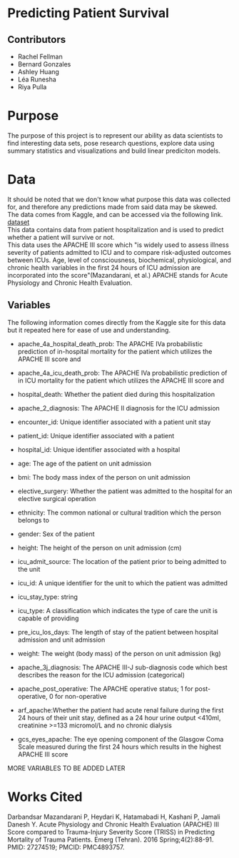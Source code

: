# Predicting Patient Survival 

## Contributors
- Rachel Fellman
- Bernard Gonzales
- Ashley Huang
- Léa Runesha
- Riya Pulla

# Purpose
The purpose of this project is to represent our ability as data scientists to find interesting data sets, pose research questions, explore data using summary statistics and visualizations and build linear prediciton models.  


# Data
It should be noted that we don't know what purpose this data was collected for, and therefore any predictions made from said data may be skewed.  
The data comes from Kaggle, and can be accessed via the following link.  
[dataset](https://www.kaggle.com/datasets/mitishaagarwal/patient/data)  
This data contains data from patient hospitalization and is used to predict whether a patient will survive or not.  
This data uses the APACHE III score which "is widely used to assess illness severity of patients admitted to ICU and to compare risk-adjusted outcomes between ICUs. Age, level of consciousness, biochemical, physiological, and chronic health variables in the first 24 hours of ICU admission are incorporated into the score"(Mazandarani, et al.) APACHE stands for Acute Physiology and Chronic Health Evaluation.

## Variables
The following information comes directly from the Kaggle site for this data but it repeated here for ease of use and understanding.  


- apache_4a_hospital_death_prob: The APACHE IVa probabilistic prediction of in-hospital mortality for the patient which utilizes the APACHE III score and
- apache_4a_icu_death_prob: The APACHE IVa probabilistic prediction of in ICU mortality for the patient which utilizes the APACHE III score and
- hospital_death: Whether the patient died during this hospitalization
- apache_2_diagnosis: The APACHE II diagnosis for the ICU admission




- encounter_id: Unique identifier associated with a patient unit stay 
- patient_id: Unique identifier associated with a patient
- hospital_id: Unique identifier associated with a hospital
- age: The age of the patient on unit admission
- bmi: The body mass index of the person on unit admission
- elective_surgery: Whether the patient was admitted to the hospital for an elective surgical operation
- ethnicity: The common national or cultural tradition which the person belongs to
- gender: Sex of the patient
- height: The height of the person on unit admission (cm)
- icu_admit_source: The location of the patient prior to being admitted to the unit
- icu_id: A unique identifier for the unit to which the patient was admitted
- icu_stay_type: string
- icu_type: A classification which indicates the type of care the unit is capable of providing
- pre_icu_los_days: The length of stay of the patient between hospital admission and unit admission
- weight: The weight (body mass) of the person on unit admission (kg)
- apache_3j_diagnosis: The APACHE III-J sub-diagnosis code which best describes the reason for the ICU admission (categorical)
- apache_post_operative: The APACHE operative status; 1 for post-operative, 0 for non-operative
- arf_apache:Whether the patient had acute renal failure during the first 24 hours of their unit stay, defined as a 24 hour urine output <410ml, creatinine >=133 micromol/L and no chronic dialysis
- gcs_eyes_apache: The eye opening component of the Glasgow Coma Scale measured during the first 24 hours which results in the highest APACHE III score


MORE VARIABLES TO BE ADDED LATER

# Works Cited
Darbandsar Mazandarani P, Heydari K, Hatamabadi H, Kashani P, Jamali Danesh Y. Acute Physiology and Chronic Health Evaluation (APACHE) III Score compared to Trauma-Injury Severity Score (TRISS) in Predicting Mortality of Trauma Patients. Emerg (Tehran). 2016 Spring;4(2):88-91. PMID: 27274519; PMCID: PMC4893757.
